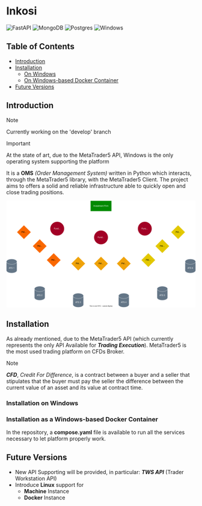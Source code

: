 # Inkosi

![FastAPI](https://img.shields.io/badge/FastAPI-005571?style=for-the-badge&logo=fastapi)
![MongoDB](https://img.shields.io/badge/MongoDB-%234ea94b.svg?style=for-the-badge&logo=mongodb&logoColor=white)
![Postgres](https://img.shields.io/badge/postgres-%23316192.svg?style=for-the-badge&logo=postgresql&logoColor=white)
![Windows](https://img.shields.io/badge/Windows-0078D6?style=for-the-badge&logo=windows&logoColor=white)

## Table of Contents

- [Introduction](#introduction)
- [Installation](#installation)
    - [On Windows](#installation-on-windows)
    - [On Windows-based Docker Container](#installation-as-a-windows-based-docker-container)
- [Future Versions](#future-versions)

## Introduction

> [!NOTE]
> Currently working on the 'develop' branch

> [!IMPORTANT]
> At the state of art, due to the MetaTrader5 API, Windows is the only operating system supporting the platform

It is a __OMS__ *(Order Management System)* written in Python which interacts, through the MetaTrader5 library, with the MetaTrader5 Client.
The project aims to offers a solid and reliable infrastructure able to quickly open and close trading positions.

![Alt text](docs/resources/Scenario_trasparency_white.svg "Scenario")

## Installation

As already mentioned, due to the MetaTrader5 API (which currently represents the only API Available for __*Trading Execution*__).
MetaTrader5 is the most used trading platform on CFDs Broker.

> [!NOTE]
> __*CFD*__, *Credit For Difference*, is a contract between a buyer and a seller that stipulates that the buyer must pay the seller the difference between the current value of an asset and its value at contract time.

### Installation on Windows



### Installation as a Windows-based Docker Container

In the repository, a __compose.yaml__ file is available to run all the services necessary to let platform properly work.

## Future Versions

- New API Supporting will be provided, in particular: __*TWS API*__ (Trader Workstation API)
- Introduce __Linux__ support for
    - __Machine__ Instance
    - __Docker__ Instance